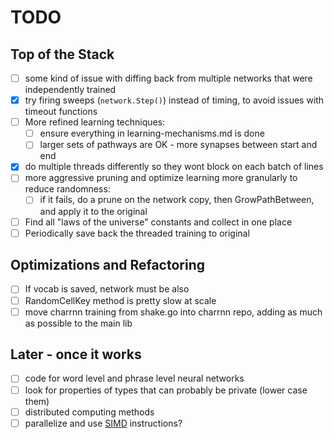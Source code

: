 # TODO

## Top of the Stack
- [ ] some kind of issue with diffing back from multiple networks that were independently trained
- [x] try firing sweeps (`network.Step()`) instead of timing, to avoid issues with timeout functions
- [ ] More refined learning techniques:
    - [ ] ensure everything in learning-mechanisms.md is done
    - [ ] larger sets of pathways are OK - more synapses between start and end
- [x] do multiple threads differently so they wont block on each batch of lines
- [ ] more aggressive pruning and optimize learning more granularly to reduce randomness:
    - [ ] if it fails, do a prune on the network copy, then GrowPathBetween, and apply it to the original
- [ ] Find all "laws of the universe" constants and collect in one place
- [ ] Periodically save back the threaded training to original

## Optimizations and Refactoring
- [ ] If vocab is saved, network must be also
- [ ] RandomCellKey method is pretty slow at scale
- [ ] move charrnn training from shake.go into charrnn repo, adding as much as possible to the main lib

## Later - once it works
- [ ] code for word level and phrase level neural networks
- [ ] look for properties of types that can probably be private (lower case them)
- [ ] distributed computing methods
- [ ] parallelize and use [SIMD](https://github.com/bjwbell/gensimd) instructions?
